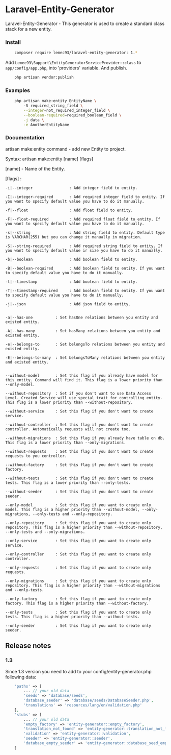 # Laravel-Entity-Generator

Laravel-Entity-Generator - This generator is used to create a standard class stack for a new entity.

### Install

```bash
    composer require lemec93/laravel-entity-generator: 1.*
```

Add `Lemec93\Support\EntityGeneratorServiceProvider::class` to `app/config/app.php`, 
into 'providers' variable. And publish.

```bash
    php artisan vendor:publish
```

### Examples
```bash
    php artisan make:entity EntityName \ 
        -S required_string_field \
        --integer=not_required_integer_field \
        --boolean-required=required_boolean_field \
        -j data \
        -e AnotherEntityName
```

### Documentation 

artisan make:entity command - add new Entity to project.

Syntax: artisan make:entity [name] [flags]

[name] - Name of the Entity.

[flags] :

    -i|--integer                : Add integer field to entity.
    
    -I|--integer-required       : Add required integer field to entity. If you want to specify default value you have to do it manually.
    
    -f|--float                  : Add float field to entity.
    
    -F|--float-required         : Add required float field to entity. If you want to specify default value you have to do it manually.
    
    -s|--string                 : Add string field to entity. Default type is VARCHAR(255) but you can change it manually in migration.
    
    -S|--string-required        : Add required string field to entity. If you want to specify default value ir size you have to do it manually.
    
    -b|--boolean                : Add boolean field to entity.
    
    -B|--boolean-required       : Add boolean field to entity. If you want to specify default value you have to do it manually.
    
    -t|--timestamp              : Add boolean field to entity.
    
    -T|--timestamp-required     : Add boolean field to entity. If you want to specify default value you have to do it manually.
    
    -j|--json                   : Add json field to entity.
    
    
    -a|--has-one          : Set hasOne relations between you entity and existed entity.
    
    -A|--has-many         : Set hasMany relations between you entity and existed entity.
    
    -e|--belongs-to       : Set belongsTo relations between you entity and existed entity.
    
    -E|--belongs-to-many  : Set belongsToMany relations between you entity and existed entity.   
    
    
    --without-model       : Set this flag if you already have model for this entity. Command will find it. This flag is a lower priority than --only-model.
     
    --without-repository  : Set if you don't want to use Data Access Level. Created Service will use special trait for controlling entity. This flag is a lower priority than --without-repository.
     
    --without-service     : Set this flag if you don't want to create service.
     
    --without-controller  : Set this flag if you don't want to create controller. Automatically requests will not create too.
     
    --without-migrations  : Set this flag if you already have table on db. This flag is a lower priority than --only-migrations.
    
    --without-requests    : Set this flag if you don't want to create requests to you controller.
    
    --without-factory     : Set this flag if you don't want to create factory.
    
    --without-tests       : Set this flag if you don't want to create tests. This flag is a lower priority than --only-tests.

    --without-seeder      : Set this flag if you don't want to create seeder.
    
    --only-model          : Set this flag if you want to create only model. This flag is a higher priority than --without-model, --only-migrations, --only-tests and --only-repository.
     
    --only-repository     : Set this flag if you want to create only repository. This flag is a higher priority than --without-repository, --only-tests and --only-migrations.
    
    --only-service        : Set this flag if you want to create only service.
    
    --only-controller     : Set this flag if you want to create only controller.
    
    --only-requests       : Set this flag if you want to create only requests.
    
    --only-migrations     : Set this flag if you want to create only repository. This flag is a higher priority than --without-migrations and --only-tests.
    
    --only-factory        : Set this flag if you want to create only factory. This flag is a higher priority than --without-factory.
    
    --only-tests          : Set this flag if you want to create only tests. This flag is a higher priority than --without-tests.
          
    --only-seeder         : Set this flag if you want to create only seeder.
    
## Release notes

### 1.3
Since 1.3 version you need to add to your config/entity-generator.php following data:

```php
    'paths' => [
        ... // your old data
        'seeds' => 'database/seeds',
        'database_seeder' => 'database/seeds/DatabaseSeeder.php',
        'translations' => 'resources/lang/en/validation.php'
    ],
    'stubs' => [
        ... // your old data
        'empty_factory' => 'entity-generator::empty_factory',
        'translation_not_found' => 'entity-generator::translation_not_found',
        'validation' => 'entity-generator::validation',
        'seeder' => 'entity-generator::seeder',
        'database_empty_seeder' => 'entity-generator::database_seed_empty'
    ]
``` 
